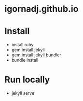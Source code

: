 # igornadj.github.io

# Install

- install ruby
- gem install jekyll
- gem install jekyll bundler
- bundle install

# Run locally

- jekyll serve
